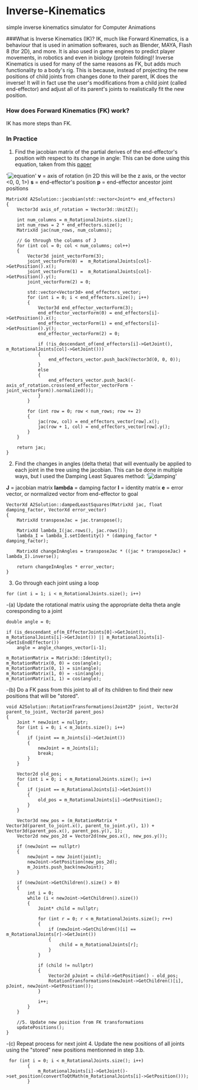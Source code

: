 # Inverse-Kinematics
simple inverse kinematics simulator for Computer Animations

###What is Inverse Kinematics (IK)?
IK, much like Forward Kinematics, is a behaviour that is used in animation softwares, such as Blender, MAYA, Flash 8 (for 2D), and more. It is also used in game engines to predict player movements, in robotics and even in biology (protein folding)! Inverse Kinematics is used for many of the same reasons as FK, but adds much functionality to a body's rig. This is because, instead of projecting the new positions of child joints from changes done to their parent, IK does the inverse! It will in fact use the user's modifications from a child joint (called end-effector) and adjust all of its parent's joints to realistically fit the new position.

### How does Forward Kinematics (FK) work?
IK has more steps than FK.

### In Practice
1. Find the jacobian matrix of the partial derives of the end-effector's position with respect to its change in angle:
This can be done using this equation, taken from this [paper](http://math.ucsd.edu/~sbuss/ResearchWeb/ikmethods/iksurvey.pdf)

'![equation]()'
**v** = axis of rotation (in 2D this will be the z axis, or the vector <0, 0, 1>)
**s** = end-effector's position
**p** = end-effector ancestor joint positions
```
MatrixXd A2Solution::jacobian(std::vector<Joint*> end_effectors)
{
    Vector3d axis_of_rotation = Vector3d::UnitZ();

    int num_columns = m_RotationalJoints.size();
    int num_rows = 2 * end_effectors.size();
    MatrixXd jac(num_rows, num_columns);

    // Go through the columns of J
    for (int col = 0; col < num_columns; col++)
    {
        Vector3d joint_vectorForm(3);
        joint_vectorForm(0) =  m_RotationalJoints[col]->GetPosition().x();
        joint_vectorForm(1) =  m_RotationalJoints[col]->GetPosition().y();
        joint_vectorForm(2) = 0;

        std::vector<Vector3d> end_effectors_vector;
        for (int i = 0; i < end_effectors.size(); i++)
        {
            Vector3d end_effector_vectorForm(3);
            end_effector_vectorForm(0) = end_effectors[i]->GetPosition().x();
            end_effector_vectorForm(1) = end_effectors[i]->GetPosition().y();
            end_effector_vectorForm(2) = 0;

            if (!is_descendant_of(end_effectors[i]->GetJoint(), m_RotationalJoints[col]->GetJoint()))
            {
                end_effectors_vector.push_back(Vector3d(0, 0, 0));
            }
            else
            {
                end_effectors_vector.push_back((-axis_of_rotation.cross(end_effector_vectorForm - joint_vectorForm)).normalized());
            }
        }

        for (int row = 0; row < num_rows; row += 2)
        {
            jac(row, col) = end_effectors_vector[row].x();
            jac(row + 1, col) = end_effectors_vector[row].y();
        }
    }

    return jac;
}
```
2. Find the changes in angles (delta theta) that will eventually be applied to each joint in the tree using the jacobian.
This can be done in multiple ways, but I used the Damping Least Squares method:
'![damping]()'

**J** = jacobian matrix
**lambda** = damping factor
**I** = identity matrix
**e** = error vector, or normalized vector from end-effector to goal

```
VectorXd A2Solution::dampedLeastSquares(MatrixXd jac, float damping_factor, VectorXd error_vector)
{
    MatrixXd transposeJac = jac.transpose();

    MatrixXd lambda_I(jac.rows(), jac.rows());
    lambda_I = lambda_I.setIdentity() * (damping_factor * damping_factor);

    MatrixXd changeInAngles = transposeJac * ((jac * transposeJac) + lambda_I).inverse();

    return changeInAngles * error_vector;
}
```
3. Go through each joint using a loop
```
for (int i = 1; i < m_RotationalJoints.size(); i++)
```
-(a) Update the rotational matrix using the appropriate delta theta angle coresponding to a joint
```
double angle = 0;

if (is_descendant_of(m_EffectorJoints[0]->GetJoint(), m_RotationalJoints[i]->GetJoint()) || m_RotationalJoints[i]->GetIsEndEffector())
    angle = angle_changes_vector[i-1];

m_RotationMatrix = Matrix3d::Identity();
m_RotationMatrix(0, 0) = cos(angle);
m_RotationMatrix(0, 1) = sin(angle);
m_RotationMatrix(1, 0) = -sin(angle);
m_RotationMatrix(1, 1) = cos(angle);
```
-(b) Do a FK pass from this joint to all of its children to find their new positions that will be "stored".
```
void A2Solution::RotationTransformations(Joint2D* joint, Vector2d parent_to_joint, Vector2d parent_pos)
{
    Joint * newJoint = nullptr;
    for (int i = 0; i < m_Joints.size(); i++)
    {
        if (joint == m_Joints[i]->GetJoint())
        {
            newJoint = m_Joints[i];
            break;
        }
    }

    Vector2d old_pos;
    for (int i = 0; i < m_RotationalJoints.size(); i++)
    {
        if (joint == m_RotationalJoints[i]->GetJoint())
        {
            old_pos = m_RotationalJoints[i]->GetPosition();
        }
    }

    Vector3d new_pos = (m_RotationMatrix * Vector3d(parent_to_joint.x(), parent_to_joint.y(), 1)) + Vector3d(parent_pos.x(), parent_pos.y(), 1);
    Vector2d new_pos_2d = Vector2d(new_pos.x(), new_pos.y());

    if (newJoint == nullptr)
    {
        newJoint = new Joint(joint);
        newJoint->SetPosition(new_pos_2d);
        m_Joints.push_back(newJoint);
    }

    if (newJoint->GetChildren().size() > 0)
    {
        int i = 0;
        while (i < newJoint->GetChildren().size())
        {
            Joint* child = nullptr;

            for (int r = 0; r < m_RotationalJoints.size(); r++)
            {
                if (newJoint->GetChildren()[i] == m_RotationalJoints[r]->GetJoint())
                {
                    child = m_RotationalJoints[r];
                }
            }

            if (child != nullptr)
            {
                Vector2d pJoint = child->GetPosition() - old_pos;
                RotationTransformations(newJoint->GetChildren()[i], pJoint, newJoint->GetPosition());
            }

            i++;
        }
    }

    //5. Update new position from FK transformations
    updatePositions();
}
```
-(c) Repeat process for next joint
4. Update the new positions of all joints using the "stored" new positions mentionned in step 3.b.
```
 for (int i = 0; i < m_RotationalJoints.size(); i++)
        {
            m_RotationalJoints[i]->GetJoint()->set_position(convertToQtMath(m_RotationalJoints[i]->GetPosition()));
        }
```
